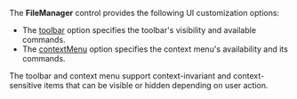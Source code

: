 The **FileManager** control provides the following UI customization options:

* The [toolbar](/Documentation/ApiReference/UI_Widgets/dxFileManager/Configuration/toolbar) option specifies the toolbar's visibility and available commands.
* The [contextMenu](/Documentation/ApiReference/UI_Widgets/dxFileManager/Configuration/contextMenu) option specifies the context menu's availability and its commands.

The toolbar and context menu support context-invariant and context-sensitive items that can be visible or hidden depending on user action.